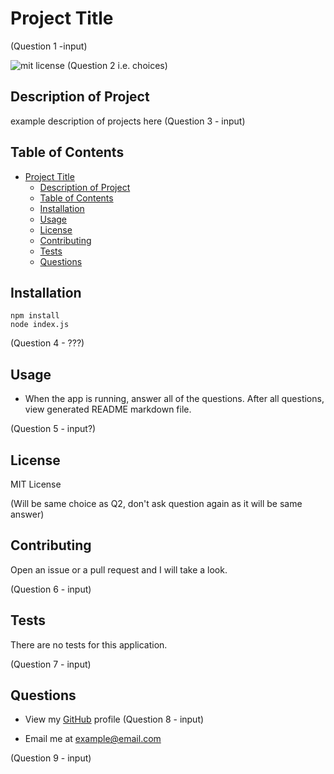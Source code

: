 # Project Title

(Question 1 -input)

![mit license](https://img.shields.io/badge/license-MIT-green) (Question 2 i.e. choices)

## Description of Project

example description of projects here (Question 3 - input)

## Table of Contents

- [Project Title](#project-title)
  - [Description of Project](#description-of-project)
  - [Table of Contents](#table-of-contents)
  - [Installation](#installation)
  - [Usage](#usage)
  - [License](#license)
  - [Contributing](#contributing)
  - [Tests](#tests)
  - [Questions](#questions)

## Installation

```
npm install
node index.js
```

(Question 4 - ???)

## Usage

- When the app is running, answer all of the questions. After all questions, view generated README markdown file.

(Question 5 - input?)

## License

MIT License

(Will be same choice as Q2, don't ask question again as it will be same answer)

## Contributing

Open an issue or a pull request and I will take a look.

(Question 6 - input)

## Tests

There are no tests for this application.

(Question 7 - input)

## Questions

- View my [GitHub]() profile (Question 8 - input)

- Email me at example@email.com

(Question 9 - input)
